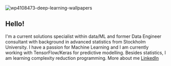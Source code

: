 ![wp4108473-deep-learning-wallpapers](https://user-images.githubusercontent.com/91677320/135479381-d88e2f8e-f43c-4789-ad0c-0074b5dcd1f2.jpg)

## Hello!
I'm a current solutions specialist within data/ML and former Data Engineer consultant with background in advanced statistics from Stockholm University.
I have a passion for Machine Learning and I am currently working with TensorFlow/Keras for predictive modelling.
Besides statistics, I am learning complexity reduction programming.
More about me
[LinkedIn](https://www.linkedin.com/in/olovrudberg/)
